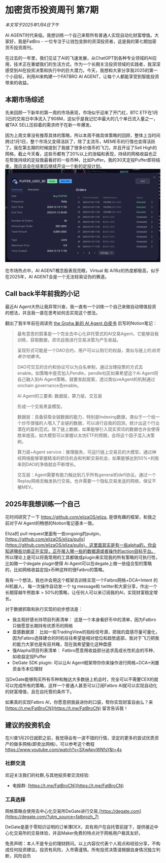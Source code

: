 # 加密货币投资周刊 第7期

_本文写于2025年1月4日下午_

AI AGENT时代来临，我想训练一个自己来帮所有普通人实现自动化财富增值。大家好，我是FatBro - 一位专注于让钱包变胖的资深投资者，这是我的第七期加密货币投资周刊。

在过去的一年里，我们见证了AI的飞速发展，从ChatGPT到各种专业领域的AI应用，技术正在重塑我们的生活方式。作为一个长期关注投资领域的实践者，我深深感受到AI在投资决策和执行中的巨大潜力。今天，我想和大家分享我2025的第一个小目标，利用AI来构建一个FATBRO AI AGENT，让每个人都能享受到智能投资带来的收益。

## 本期市场综述

先来回顾一下新年的第一周的市场表现，市场似乎迎来了开门红，BTC ETF在1月3日的交易日中净流入了908M，这似乎是我记忆中最大的几个单日流入量之一，被TAX SELL压抑着的需求终于在新一年爆发。

因为上周文章没有推荐具体的策略，所以本周不做具体策略的回顾，整体上当时间跨过1月1日，整个市场又变得活跃了，除了主流币，MEME币的行情也变得活跃了。我在第五期的时候提到了我接了很多价值币的飞刀，并且开设了Sell High的网格，截止今天看，这些币都有了20%以上的涨幅和表现，持续的网格收益也正在帮我持续的定投我最看好的一些币种，比如Puffer。我的30天定投Puffer即将结束，我应该会在结束后继续开设一个新的定投计划。
![alt text](image.png)

在市场热点中，AI AGENT概念股表现亮眼，Virtual 和 Ai16z的热度都极高，似乎在2025年，AI AGENT会是一个无法轻易证伪的赛道。

## Call back半年前我的小记
最近Ai Agent大热让我异常兴奋，我一直有一个训练一个自己来做自动增值投资的想法，并且我一直在思考如何去实现这个想法。

翻出了我半年前在阅读完 [the Grpha 新的 AI Agent 白皮书](https://storage.thegraph.com/ai-inference-agent-service.pdf) 后写的Notion笔记：

> 最有意思的叙事是一个完全去中心化非托管式的AI交易Agent，它能够自我训练，获取数据，资讯自我进行交易决策为产生收益。
>
> 呈现形式可能是一个DAO合约，用户可以认购它的权益，类似与链上的*伯克希尔哈撒韦*。
>
> DAO可交互的合约和协议可以为白名单制，通过治理投票的方式去enable。如策略中是否加入Pendle，pendle社区如果希望这个Ai Agent将自己融入到Ai Agent策略，就要发起提案，透过类似veAgent的机制通过onchain governance去enable。
>
> AI Agent的三要素: 数据层，算力层，交互层
>
> 形成一个交易黑盒模型。
>
> 数据层：具备获取全链数据的能力，特别是Indexing数据，类似于一个给一个炒币很强的人喂入了全链的数据，可以进行自我的回测，统计出这个行业潜在的盈利范式。除了链上数据，如果能够引入现实资讯的数据也许会使得胜率提高，如大模型可以掌握以太坊ETF的预期，会将这个因子混入决策树。
>
> 算力层+Agent service：推理服务，可运行链上交易员的大模型，通过神经网络能够掌握精准的抓住机会和判断交易机会，如果能够达到50%+的胜率则DAO的净值就会不断增长。
>
> 交互层：Agent需要有能力触达到几乎所有general的defi协议。通过一个Replay网络去触发执行交易。也许需要一个隐私交易发送的网络，保证不被MEV。

## 2025年我想训练一个自己

花时间研究了一下 https://github.com/elizaOS/eliza, 是很有趣的框架，和我之前对于AI Agent的畅想的Notion笔记基本一致。

Eliza的 pull request里面有一些ongoing的pulgin，[https://github.com/elizaOS/eliza/pulls](https://github.com/elizaOS/eliza/pulls)，这里面其实是有一些alpha的，你会知道哪些功能正在实现，正在接入哪一些的数据源或者操作的action目标平台。 
所以理论上是可以将我常用的工具都做成plugin来实现我的所有策略的可执行性，比如做一个degate plugin使得 Ai Agent可以在degate上做一些组合型的策略的，比如网格收益定投x币种这样的很Fatbro的策略。

我有一个想法，我也许会用这个框架去训练实现一个Fatbro网格+DCA+Intent 的AI机器人， 每一次操作自动发一个 tg message和 twitter和大家分享，作出一个长期穿越牛熊胜率 > 50%的策略，让任何人可以来订阅我的AI，实现财富稳定增长。

对于数据抓取和执行实现的初步想法是：

- 我主观好感长持项目列表清单： 这是一个本身看好币中的清单，因为Fatbro只做愿意长期持有优质币的网格
- 盘感数据源： 比如一些TradingView的指标信号源，把我的盘感尽量可量化，因为Fatbro选择建仓的时机往往希望是相对低位和趋势底部，我对于飞刀把我的能力大家也是有目共睹，现在我希望量化这种盘感
- 强Alapha项目列表清单： Fatbro愿意用收益部分追求高成长性机会的币种，如收益定投Puffer
- DeGate SDK plugin: 可以让Ai Agent框架带你你来操作进行网格+DCA+闲置资金币本位理财

当DeGate能够购买所有币种和触达大多数链上机会时，完全可以不需要CEX的就可以完成所有的策略，这样一个普通人甚至可以订阅Fatbro AI就可以实现自动化的财富增值，且在自托管的条件下。

如果真的实现Fatbro AI，你愿意把我装进你的口袋，帮你实现财富自由么？来[https://t.me/FatBroCN](https://t.me/FatBroCN) 留言告诉我！

## 建议的投资机会
在川普1月20日就职之前，我觉得会有一波不错的行情，坚定的更多的尝试优质资产的做多网格(即卖出网格)，可以参考这个教程 https://www.youtube.com/watch?v=SXwApyWNfsY&t=4s


### 社群交流
欢迎关注我们的社群,与其他投资者交流经验:
- 电报群: [https://t.me/FatBroCN](https://t.me/FatBroCN)

### 工具选择
网格策略会使用去中心化交易所DeGate进行交易,[https://degate.com](https://degate.com/?utm_source=fatbrozh_7)

DeGate是基于零知识证明的订单薄DEX，具有用户在自托管前提下，提供接近中心化交易所的交易体验，并且Maker免费的特点对于网格用户极其友好。

免责声明：本人不是专业的理财顾问。以上内容仅代表个人观点和经验分享，不构成任何投资建议。投资有风险，入市需谨慎。所有投资决策请根据自身情况独立判断，风险自负
